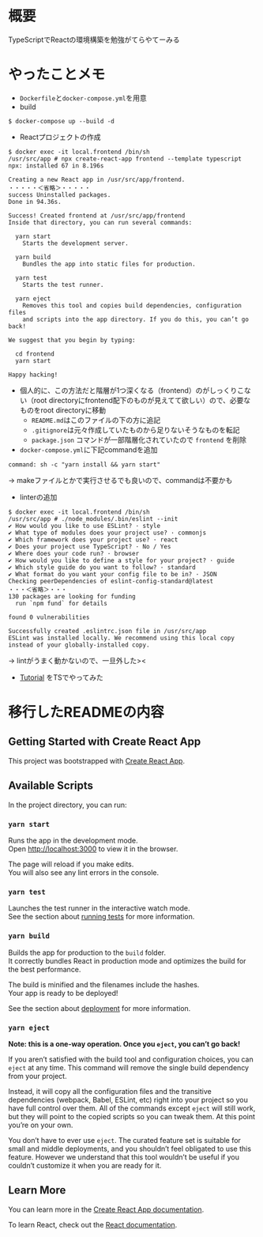 # 概要
TypeScriptでReactの環境構築を勉強がてらやてーみる

# やったことメモ
* `Dockerfile`と`docker-compose.yml`を用意
* build
```
$ docker-compose up --build -d
```
* Reactプロジェクトの作成
```
$ docker exec -it local.frontend /bin/sh 
/usr/src/app # npx create-react-app frontend --template typescript
npx: installed 67 in 8.196s

Creating a new React app in /usr/src/app/frontend.
・・・・・＜省略＞・・・・・
success Uninstalled packages.
Done in 94.36s.

Success! Created frontend at /usr/src/app/frontend
Inside that directory, you can run several commands:

  yarn start
    Starts the development server.

  yarn build
    Bundles the app into static files for production.

  yarn test
    Starts the test runner.

  yarn eject
    Removes this tool and copies build dependencies, configuration files
    and scripts into the app directory. If you do this, you can’t go back!

We suggest that you begin by typing:

  cd frontend
  yarn start

Happy hacking!
```
* 個人的に、この方法だと階層が1つ深くなる（frontend）のがしっくりこない（root directoryにfrontend配下のものが見えてて欲しい）ので、必要なものをroot directoryに移動
  * `README.md`はこのファイルの下の方に追記
  * `.gitignore`は元々作成していたものから足りないそうなものを転記
  * `package.json` コマンドが一部階層化されていたので `frontend` を削除
* `docker-compose.yml`に下記commandを追加
```
command: sh -c "yarn install && yarn start"
```
→ makeファイルとかで実行させるでも良いので、commandは不要かも
* linterの追加
```
$ docker exec -it local.frontend /bin/sh
/usr/src/app # ./node_modules/.bin/eslint --init
✔ How would you like to use ESLint? · style
✔ What type of modules does your project use? · commonjs
✔ Which framework does your project use? · react
✔ Does your project use TypeScript? · No / Yes
✔ Where does your code run? · browser
✔ How would you like to define a style for your project? · guide
✔ Which style guide do you want to follow? · standard
✔ What format do you want your config file to be in? · JSON
Checking peerDependencies of eslint-config-standard@latest
・・・＜省略＞・・・
130 packages are looking for funding
  run `npm fund` for details

found 0 vulnerabilities

Successfully created .eslintrc.json file in /usr/src/app
ESLint was installed locally. We recommend using this local copy instead of your globally-installed copy.
```
→ lintがうまく動かないので、一旦外した><
* [Tutorial](https://ja.reactjs.org/tutorial/tutorial.html) をTSでやってみた

# 移行したREADMEの内容
## Getting Started with Create React App

This project was bootstrapped with [Create React App](https://github.com/facebook/create-react-app).

## Available Scripts

In the project directory, you can run:

### `yarn start`

Runs the app in the development mode.\
Open [http://localhost:3000](http://localhost:3000) to view it in the browser.

The page will reload if you make edits.\
You will also see any lint errors in the console.

### `yarn test`

Launches the test runner in the interactive watch mode.\
See the section about [running tests](https://facebook.github.io/create-react-app/docs/running-tests) for more information.

### `yarn build`

Builds the app for production to the `build` folder.\
It correctly bundles React in production mode and optimizes the build for the best performance.

The build is minified and the filenames include the hashes.\
Your app is ready to be deployed!

See the section about [deployment](https://facebook.github.io/create-react-app/docs/deployment) for more information.

### `yarn eject`

**Note: this is a one-way operation. Once you `eject`, you can’t go back!**

If you aren’t satisfied with the build tool and configuration choices, you can `eject` at any time. This command will remove the single build dependency from your project.

Instead, it will copy all the configuration files and the transitive dependencies (webpack, Babel, ESLint, etc) right into your project so you have full control over them. All of the commands except `eject` will still work, but they will point to the copied scripts so you can tweak them. At this point you’re on your own.

You don’t have to ever use `eject`. The curated feature set is suitable for small and middle deployments, and you shouldn’t feel obligated to use this feature. However we understand that this tool wouldn’t be useful if you couldn’t customize it when you are ready for it.

## Learn More

You can learn more in the [Create React App documentation](https://facebook.github.io/create-react-app/docs/getting-started).

To learn React, check out the [React documentation](https://reactjs.org/).
